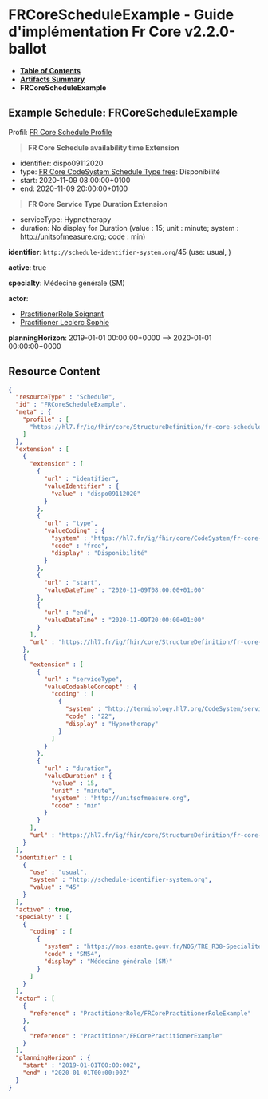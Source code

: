 # FRCoreScheduleExample - Guide d'implémentation Fr Core v2.2.0-ballot

* [**Table of Contents**](toc.md)
* [**Artifacts Summary**](artifacts.md)
* **FRCoreScheduleExample**

## Example Schedule: FRCoreScheduleExample

Profil: [FR Core Schedule Profile](StructureDefinition-fr-core-schedule.md)

> **FR Core Schedule availability time Extension**
* identifier: dispo09112020
* type: [FR Core CodeSystem Schedule Type free](CodeSystem-fr-core-cs-schedule-type.md#fr-core-cs-schedule-type-free): Disponibilité
* start: 2020-11-09 08:00:00+0100
* end: 2020-11-09 20:00:00+0100

> **FR Core Service Type Duration Extension**
* serviceType: Hypnotherapy
* duration: No display for Duration (value : 15; unit : minute; system : http://unitsofmeasure.org; code : min)

**identifier**: `http://schedule-identifier-system.org`/45 (use: usual, )

**active**: true

**specialty**: Médecine générale (SM)

**actor**: 

* [PractitionerRole Soignant](PractitionerRole-FRCorePractitionerRoleExample.md)
* [Practitioner Leclerc Sophie](Practitioner-FRCorePractitionerExample.md)

**planningHorizon**: 2019-01-01 00:00:00+0000 --> 2020-01-01 00:00:00+0000



## Resource Content

```json
{
  "resourceType" : "Schedule",
  "id" : "FRCoreScheduleExample",
  "meta" : {
    "profile" : [
      "https://hl7.fr/ig/fhir/core/StructureDefinition/fr-core-schedule"
    ]
  },
  "extension" : [
    {
      "extension" : [
        {
          "url" : "identifier",
          "valueIdentifier" : {
            "value" : "dispo09112020"
          }
        },
        {
          "url" : "type",
          "valueCoding" : {
            "system" : "https://hl7.fr/ig/fhir/core/CodeSystem/fr-core-cs-schedule-type",
            "code" : "free",
            "display" : "Disponibilité"
          }
        },
        {
          "url" : "start",
          "valueDateTime" : "2020-11-09T08:00:00+01:00"
        },
        {
          "url" : "end",
          "valueDateTime" : "2020-11-09T20:00:00+01:00"
        }
      ],
      "url" : "https://hl7.fr/ig/fhir/core/StructureDefinition/fr-core-schedule-availability-time"
    },
    {
      "extension" : [
        {
          "url" : "serviceType",
          "valueCodeableConcept" : {
            "coding" : [
              {
                "system" : "http://terminology.hl7.org/CodeSystem/service-type",
                "code" : "22",
                "display" : "Hypnotherapy"
              }
            ]
          }
        },
        {
          "url" : "duration",
          "valueDuration" : {
            "value" : 15,
            "unit" : "minute",
            "system" : "http://unitsofmeasure.org",
            "code" : "min"
          }
        }
      ],
      "url" : "https://hl7.fr/ig/fhir/core/StructureDefinition/fr-core-service-type-duration"
    }
  ],
  "identifier" : [
    {
      "use" : "usual",
      "system" : "http://schedule-identifier-system.org",
      "value" : "45"
    }
  ],
  "active" : true,
  "specialty" : [
    {
      "coding" : [
        {
          "system" : "https://mos.esante.gouv.fr/NOS/TRE_R38-SpecialiteOrdinale/FHIR/TRE-R38-SpecialiteOrdinale",
          "code" : "SM54",
          "display" : "Médecine générale (SM)"
        }
      ]
    }
  ],
  "actor" : [
    {
      "reference" : "PractitionerRole/FRCorePractitionerRoleExample"
    },
    {
      "reference" : "Practitioner/FRCorePractitionerExample"
    }
  ],
  "planningHorizon" : {
    "start" : "2019-01-01T00:00:00Z",
    "end" : "2020-01-01T00:00:00Z"
  }
}

```
